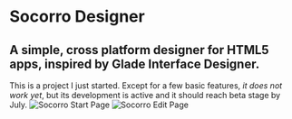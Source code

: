 **Socorro Designer**
===========
A simple, cross platform designer for HTML5 apps, inspired by Glade Interface Designer.
------------------------------------------------------------------

This is a project I just started. Except for a few basic features, *it does not work yet*, but its development is active and it should reach beta stage by July.
![Socorro Start Page](https://raw.githubusercontent.com/ianmartinez/Socorro-IDE/master/start.png "Start Page")
![Socorro Edit Page](https://raw.githubusercontent.com/ianmartinez/Socorro-IDE/master/edit.png "Edit Page")

